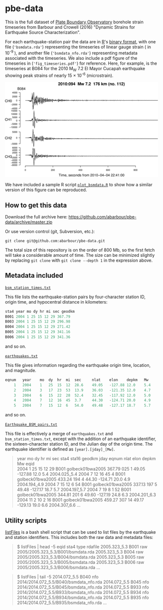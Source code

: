 # pbe-data

This is the full dataset of 
[Plate Boundary Observatory](http://www.unavco.org/projects/major-projects/pbo/pbo.html)
 borehole strain timeseries from Barbour and Crowell (2016) "Dynamic Strains for Earthquake Source Characterization".

For each earthquake-station pair the data are in [R](https://www.r-project.org/)'s
[binary format](https://stat.ethz.ch/R-manual/R-devel/library/base/html/save.html), with one
file (`'bsmdata.rda'`) representing the timeseries of linear gauge strain ( in 10<sup>-9 </sup>), and another 
file (`'bsmdata_nfo.rda'`) representing metadata associated with the timeseries. We also include a
pdf figure of the timeseries in (`'fig_timeseries.pdf'`) for reference. Here, for example, is the timeseries at B084 for the
2010 M<sub>W</sub> 7.2 El Mayor Cucapah earthquake
showing peak strains of nearly 15 &#215; 10<sup>-6</sup> (microstrain).

![B084-El Mayor](example.png)

We have included a sample R script [`plot_bsmdata.R`](plot_bsmdata.R) to show how 
a similar version of this figure can be reproduced.

## How to get this data

Download the full archive here: https://github.com/abarbour/pbe-data/archive/master.zip

Or use version control (git, Subversion, etc.):

	git clone git@github.com:abarbour/pbe-data.git

The total size of this repository is on the order of 800 Mb, so the first 
fetch will take a considerable amount of time. The size can be minimized slightly 
by replacing `git clone` with `git clone --depth 1` in the expression above.


## Metadata included

[`bsm_station_times.txt`](bsm_station_times.txt)
	
This file lists the earthquake-station pairs by four-character station ID, origin time,
and hypocentral distance in kilometers:

```c
sta4 year mo dy hr mi sec geodkm
B001 2004 1 25 15 12 29 367.79
B003 2004 1 25 15 12 29 296.98
B004 2004 1 25 15 12 29 271.42
B005 2004 1 25 15 12 29 341.16
B006 2004 1 25 15 12 29 341.36
```

and so on.

[`earthquakes.txt`](earthquakes.txt)

This file gives information regarding the earthquake origin time, location, and magnitude.

```c
eqnum	year	mo	dy	hr	mi	sec		nlat	elon	depkm	Mw
    1	2004	1	25	15	12	28.6	49.05	-127.88	12.0	5.4
	2	2004	3	17	23	53	13.9	36.03	-121.35	12.0	4.7
	3	2004	6	15	22	28	52.4	32.45	-117.92	12.0	5.0
	4	2004	7	12	16	45	3.7		44.30	-124.71	20.0	4.9
	5	2004	7	15	12	6	54.0	49.48	-127.17	18.7	5.7
```

and so on.

[`Earthquake_BSM_pairs.txt`](Earthquake_BSM_pairs.txt)

This file is effectively a merge of `earthquakes.txt` and `bsm_station_times.txt`, except with
the addition of an earthquake identifier, the sixteen-character station ID, and the Julian day of
the origin time. The earthquake identifier is defined as `[year].[jday]_[Mw]`.
	
> year mo dy hr mi sec sta4 sta16            geodkm jday eqnum nlat  elon    depkm Mw  eqid        
> 2004  1 25 15 12 29  B001 golbeck01bwa2005 367.79 025    1   49.05 -127.88 12.0  5.4 2004.025_5.4
> 2004  7 12 16 45  4  B001 golbeck01bwa2005 433.24 194    4   44.30 -124.71 20.0  4.9 2004.194_4.9
> 2004  7 15 12  6 54  B001 golbeck01bwa2005 337.13 197    5   49.48 -127.17 18.7  5.7 2004.197_5.7
> 2004  7 19  8  1 52  B001 golbeck01bwa2005 344.81 201    6   49.60 -127.19 24.8  6.3 2004.201_6.3
> 2004 11  2 10  2 16  B001 golbeck01bwa2005 459.27 307   14   49.17 -129.13 19.0  6.6 2004.307_6.6
> ...

## Utility scripts
	
[listFiles](listFiles) is a bash shell script that can be used to list
files by the earthquake and station identifiers. This includes both
the raw data and metadata files:


> $ listFiles | head -5
> eqid         sta4 type rdafile
> 2005.323_5.3 B001 raw  2005/2005.323_5.3/B001/bsmdata.rda
> 2005.323_5.3 B004 raw  2005/2005.323_5.3/B004/bsmdata.rda
> 2005.323_5.3 B005 raw  2005/2005.323_5.3/B005/bsmdata.rda
> 2005.323_5.3 B006 raw  2005/2005.323_5.3/B006/bsmdata.rda
> ...

> $ listFiles | tail -5
> 2014.072_5.5 B040 nfo  2014/2014.072_5.5/B040/bsmdata_nfo.rda
> 2014.072_5.5 B045 nfo  2014/2014.072_5.5/B045/bsmdata_nfo.rda
> 2014.072_5.5 B933 nfo  2014/2014.072_5.5/B933/bsmdata_nfo.rda
> 2014.072_5.5 B934 nfo  2014/2014.072_5.5/B934/bsmdata_nfo.rda
> 2014.072_5.5 B935 nfo  2014/2014.072_5.5/B935/bsmdata_nfo.rda
> ...
